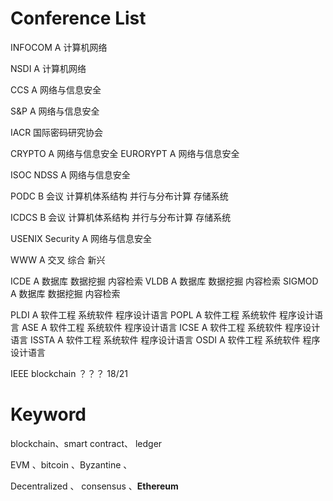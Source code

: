 # Conference List

INFOCOM A 计算机网络

NSDI A 计算机网络

CCS A 网络与信息安全

S&P A 网络与信息安全

IACR 国际密码研究协会

CRYPTO A 网络与信息安全
EURORYPT A 网络与信息安全

ISOC NDSS A 网络与信息安全

PODC B 会议 计算机体系结构 并行与分布计算 存储系统

ICDCS B 会议 计算机体系结构 并行与分布计算 存储系统

USENIX Security  A 网络与信息安全

WWW A 交叉 综合 新兴

 ICDE A 数据库 数据挖掘 内容检索
VLDB A 数据库 数据挖掘 内容检索
SIGMOD A 数据库 数据挖掘 内容检索

PLDI A 软件工程 系统软件 程序设计语言
POPL A 软件工程 系统软件 程序设计语言
ASE A 软件工程 系统软件 程序设计语言
ICSE A 软件工程 系统软件 程序设计语言
ISSTA A 软件工程 系统软件 程序设计语言
OSDI A 软件工程 系统软件 程序设计语言

IEEE blockchain  ？？？
18/21

# Keyword

blockchain、smart contract、 ledger

EVM 、bitcoin 、Byzantine 、  

Decentralized 、 consensus 、**Ethereum**